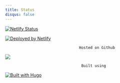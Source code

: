```yaml
---
title: Status
disqus: false
---
```


[![Netlify Status](https://api.netlify.com/api/v1/badges/d2da508f-0dba-4b39-a91a-691543e8476f/deploy-status)](https://app.netlify.com/sites/rohithkp/deploys)   

[![Deployed by Netlify](https://d33wubrfki0l68.cloudfront.net/84dd209c6542675beba1668d6602478fd10329fc/2f507/images/netlify-dark.svg)](https://www.netlify.com/)


  									 Hosted on Github
![](https://www.changelog.site/assets/images/brands/github.png)


                                      Built using
[![Built with Hugo](https://d33wubrfki0l68.cloudfront.net/c38c7334cc3f23585738e40334284fddcaf03d5e/2e17c/images/hugo-logo-wide.svg)](https://gohugo.io)
